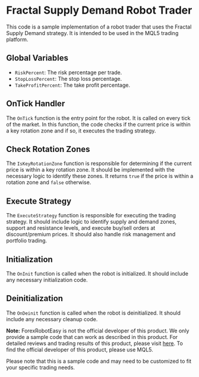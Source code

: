 # Fractal Supply Demand Robot Trader

This code is a sample implementation of a robot trader that uses the Fractal Supply Demand strategy. It is intended to be used in the MQL5 trading platform.

## Global Variables

- `RiskPercent`: The risk percentage per trade.
- `StopLossPercent`: The stop loss percentage.
- `TakeProfitPercent`: The take profit percentage.

## OnTick Handler

The `OnTick` function is the entry point for the robot. It is called on every tick of the market. In this function, the code checks if the current price is within a key rotation zone and if so, it executes the trading strategy.

## Check Rotation Zones

The `IsKeyRotationZone` function is responsible for determining if the current price is within a key rotation zone. It should be implemented with the necessary logic to identify these zones. It returns `true` if the price is within a rotation zone and `false` otherwise.

## Execute Strategy

The `ExecuteStrategy` function is responsible for executing the trading strategy. It should include logic to identify supply and demand zones, support and resistance levels, and execute buy/sell orders at discount/premium prices. It should also handle risk management and portfolio trading.

## Initialization

The `OnInit` function is called when the robot is initialized. It should include any necessary initialization code.

## Deinitialization

The `OnDeinit` function is called when the robot is deinitialized. It should include any necessary cleanup code.

**Note:** ForexRobotEasy is not the official developer of this product. We only provide a sample code that can work as described in this product. For detailed reviews and trading results of this product, please visit [here](https://forexroboteasy.com/forex-robot-review/fractal-trader-review-optimizing-forex-with-supply-demand/). To find the official developer of this product, please use MQL5.

Please note that this is a sample code and may need to be customized to fit your specific trading needs.
